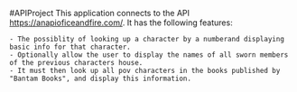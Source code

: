 #APIProject
This application connects to the API https://anapioficeandfire.com/. It has the following features:

    - The possiblity of looking up a character by a numberand displaying basic info for that character.
    - Optionally allow the user to display the names of all sworn members of the previous characters house.
    - It must then look up all pov characters in the books published by "Bantam Books", and display this information.
